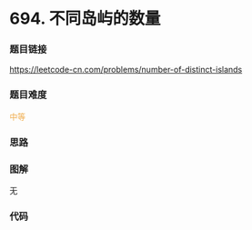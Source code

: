 # 694. 不同岛屿的数量

### 题目链接

https://leetcode-cn.com/problems/number-of-distinct-islands

### 题目难度

<font color=#F0AD4E>中等</font>

### 思路



### 图解

无

### 代码

```python
```